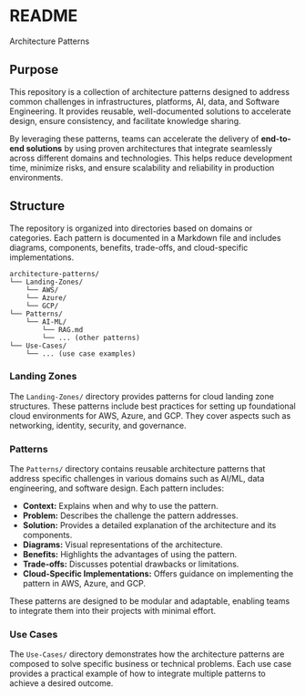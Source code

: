# README

Architecture Patterns

## Purpose

This repository is a collection of architecture patterns designed to address common challenges in infrastructures, platforms, AI, data, and Software Engineering. It provides reusable, well-documented solutions to accelerate design, ensure consistency, and facilitate knowledge sharing. 

By leveraging these patterns, teams can accelerate the delivery of **end-to-end solutions** by using proven architectures that integrate seamlessly across different domains and technologies. This helps reduce development time, minimize risks, and ensure scalability and reliability in production environments.

## Structure

The repository is organized into directories based on domains or categories. Each pattern is documented in a Markdown file and includes diagrams, components, benefits, trade-offs, and cloud-specific implementations.

```
architecture-patterns/
└── Landing-Zones/
    └── AWS/
    └── Azure/
    └── GCP/
└── Patterns/
    └── AI-ML/
        └── RAG.md
        └── ... (other patterns)
└── Use-Cases/
    └── ... (use case examples)
```
### Landing Zones

The `Landing-Zones/` directory provides patterns for cloud landing zone structures. These patterns include best practices for setting up foundational cloud environments for AWS, Azure, and GCP. They cover aspects such as networking, identity, security, and governance.

### Patterns

The `Patterns/` directory contains reusable architecture patterns that address specific challenges in various domains such as AI/ML, data engineering, and software design. Each pattern includes:

- **Context:** Explains when and why to use the pattern.
- **Problem:** Describes the challenge the pattern addresses.
- **Solution:** Provides a detailed explanation of the architecture and its components.
- **Diagrams:** Visual representations of the architecture.
- **Benefits:** Highlights the advantages of using the pattern.
- **Trade-offs:** Discusses potential drawbacks or limitations.
- **Cloud-Specific Implementations:** Offers guidance on implementing the pattern in AWS, Azure, and GCP.

These patterns are designed to be modular and adaptable, enabling teams to integrate them into their projects with minimal effort.


### Use Cases

The `Use-Cases/` directory demonstrates how the architecture patterns are composed to solve specific business or technical problems. Each use case provides a practical example of how to integrate multiple patterns to achieve a desired outcome.
